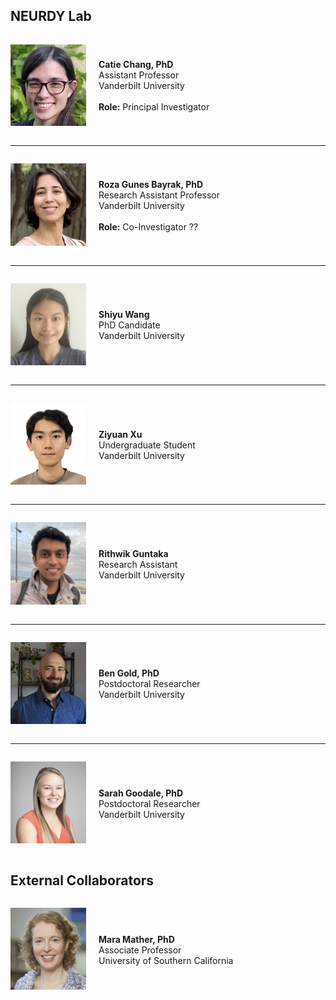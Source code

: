 ## NEURDY Lab

<div style="display: flex; align-items: center;">

<div style="flex: 1;">
<p align="left">
<img src="https://github.com/neurdylab/physai/blob/main/docs/assets/team/catie.jpg?raw=true" width="200">
</p>
</div>

<div style="flex: 3; padding-left: 20px;">

<strong>Catie Chang, PhD</strong><br>
Assistant Professor<br> 
Vanderbilt University<br>
<br>
<strong>Role:</strong> Principal Investigator<br>

</div>

</div>

---

<div style="display: flex; align-items: center;">

<div style="flex: 1;">
<p align="left">
<img src="https://github.com/neurdylab/physai/blob/main/docs/assets/team/roza.jpg?raw=true" width="200">
</p>
</div>

<div style="flex: 3; padding-left: 20px;">
  
<strong>Roza Gunes Bayrak, PhD</strong><br>
Research Assistant Professor<br>
Vanderbilt University<br>
<br>
<strong>Role:</strong> Co-Investigator ??<br>
</div></div>

---

<div style="display: flex; align-items: center;">

<div style="flex: 1;">
<p align="left">
<img src="https://github.com/neurdylab/physai/blob/main/docs/assets/team/shiyu.jpg?raw=true" width="200">
</p>
</div>

<div style="flex: 3; padding-left: 20px;">

<strong>Shiyu Wang</strong><br>
PhD Candidate<br>
Vanderbilt University<br>
</div></div>

---

<div style="display: flex; align-items: center;">

<div style="flex: 1;">
<p align="left">
<img src="https://github.com/neurdylab/physai/blob/main/docs/assets/team/ziyuan.jpg?raw=true" width="200">
</p>
</div>

<div style="flex: 3; padding-left: 20px;">

<strong>Ziyuan Xu</strong><br>
Undergraduate Student<br>
Vanderbilt University<br>
</div></div>

---

<div style="display: flex; align-items: center;">

<div style="flex: 1;">
<p align="left">
<img src="https://github.com/neurdylab/physai/blob/main/docs/assets/team/rithwik.jpg?raw=true" width="200">
</p>
</div>

<div style="flex: 3; padding-left: 20px;">

<strong>Rithwik Guntaka</strong><br>
Research Assistant<br>
Vanderbilt University<br>
</div></div>

---

<div style="display: flex; align-items: center;">

<div style="flex: 1;">
<p align="left">
<img src="https://github.com/neurdylab/physai/blob/main/docs/assets/team/ben.jpg?raw=true" width="200">
</p>
</div>

<div style="flex: 3; padding-left: 20px;">

<strong>Ben Gold, PhD</strong><br>
Postdoctoral Researcher<br>
Vanderbilt University<br>
</div></div>

---

<div style="display: flex; align-items: center;">

<div style="flex: 1;">
<p align="left">
<img src="https://github.com/neurdylab/physai/blob/main/docs/assets/team/sarah.jpg?raw=true" width="200">
</p>
</div>

<div style="flex: 3; padding-left: 20px;">

<strong>Sarah Goodale, PhD</strong><br>
Postdoctoral Researcher<br>
Vanderbilt University<br>
</div></div>

## External Collaborators

<div style="display: flex; align-items: center;">

<div style="flex: 1;">
<p align="left">
<img src="https://github.com/neurdylab/physai/blob/main/docs/assets/team/mara.jpg?raw=true" width="200">
</p>
</div>

<div style="flex: 3; padding-left: 20px;">

<strong>Mara Mather, PhD</strong><br>
Associate Professor<br>
University of Southern California<br>
</div></div>